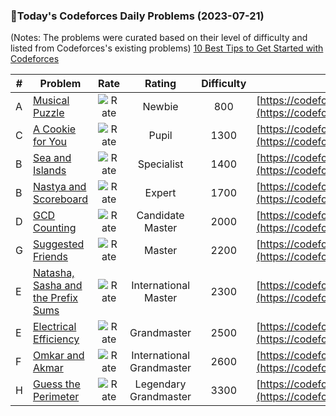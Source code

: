 ### 🌟Today's Codeforces Daily Problems (2023-07-21)
(Notes: The problems were curated based on their level of difficulty and listed from Codeforces's existing problems)
[10 Best Tips to Get Started with Codeforces](https://github.com/ika9810/Codeforces-Daily-Problems/blob/main/10%20Best%20Tips%20to%20Get%20Started%20with%20Codeforces.md)

| # | Problem | Rate| Rating | Difficulty | Contest |
|---| ----- | :--------: | :----------: | :----------: | ---------- |
|A|[Musical Puzzle](https://codeforces.com/contest/1833/problem/A)|![Rate](https://img.shields.io/badge/Newbie-800-lightgrey)|Newbie|800|[https://codeforces.com/contest/1833](https://codeforces.com/contest/1833)|
|C|[A Cookie for You](https://codeforces.com/contest/1371/problem/C)|![Rate](https://img.shields.io/badge/Pupil-1300-brightgreen)|Pupil|1300|[https://codeforces.com/contest/1371](https://codeforces.com/contest/1371)|
|B|[Sea and Islands](https://codeforces.com/contest/544/problem/B)|![Rate](https://img.shields.io/badge/Specialist-1400-9cf)|Specialist|1400|[https://codeforces.com/contest/544](https://codeforces.com/contest/544)|
|B|[Nastya and Scoreboard](https://codeforces.com/contest/1340/problem/B)|![Rate](https://img.shields.io/badge/Expert-1700-blue)|Expert|1700|[https://codeforces.com/contest/1340](https://codeforces.com/contest/1340)|
|D|[GCD Counting](https://codeforces.com/contest/1101/problem/D)|![Rate](https://img.shields.io/badge/Candidate%20Master-2000-blueviolet)|Candidate Master|2000|[https://codeforces.com/contest/1101](https://codeforces.com/contest/1101)|
|G|[Suggested Friends](https://codeforces.com/contest/245/problem/G)|![Rate](https://img.shields.io/badge/Master-2200-orange)|Master|2200|[https://codeforces.com/contest/245](https://codeforces.com/contest/245)|
|E|[Natasha, Sasha and the Prefix Sums](https://codeforces.com/contest/1204/problem/E)|![Rate](https://img.shields.io/badge/International%20Master-2300-orange)|International Master|2300|[https://codeforces.com/contest/1204](https://codeforces.com/contest/1204)|
|E|[Electrical Efficiency](https://codeforces.com/contest/1725/problem/E)|![Rate](https://img.shields.io/badge/Grandmaster-2500-red)|Grandmaster|2500|[https://codeforces.com/contest/1725](https://codeforces.com/contest/1725)|
|F|[Omkar and Akmar](https://codeforces.com/contest/1536/problem/F)|![Rate](https://img.shields.io/badge/International%20Grandmaster-2600-red)|International Grandmaster|2600|[https://codeforces.com/contest/1536](https://codeforces.com/contest/1536)|
|H|[Guess the Perimeter](https://codeforces.com/contest/1552/problem/H)|![Rate](https://img.shields.io/badge/Legendary%20Grandmaster-3300-red)|Legendary Grandmaster|3300|[https://codeforces.com/contest/1552](https://codeforces.com/contest/1552)|
